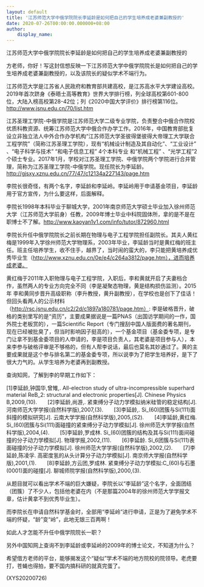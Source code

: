 ```yaml
---
layout: default
title: '江苏师范大学中俄学院院长李延龄是如何把自己的学生培养成老婆兼副教授的'
date: 2020-07-26T00:00:00.000000+08:00
author:
    display_name: 
---
```


江苏师范大学中俄学院院长李延龄是如何把自己的学生培养成老婆兼副教授的

方老师，你好！写这封信想反映一下江苏师范大学中俄学院院长是如何把自己的学生培养成老婆兼副教授的，以及该院长的疑似学术不端行为。

江苏师范大学是江苏省人民政府和教育部共建高校，是江苏高水平大学建设高校。2019年首次跻身《泰晤士高等教育》世界大学排行榜，列全球高校第601-800位，大陆入榜高校第28-42位；列《2020中国大学评价》排行榜第116位。http://www.jsnu.edu.cn/70/list.htm

江苏圣理工学院-中俄学院是江苏师范大学二级专业学院，负责整合中俄合作院校优质科教资源、统筹江苏师范大学中俄合作办学工作。2016年，中国教育部批复设立非独立法人中外合作办学机构“江苏师范大学圣彼得堡彼得大帝理工大学联合工程学院”（简称江苏圣理工学院），现有“机械设计制造及其自动化”、“工业设计” 、“电子科学与技术” “和电子信息工程” 4个本科专业 和“机械工程” 、“光学工程”2个硕士专业。2017年1月，学校对江苏圣理工学院、中俄学院两个学院进行合并管理，简称为江苏圣理工学院-中俄学院。现任院长为李延龄。http://gjsxy.xznu.edu.cn/77/47/c12134a227143/page.htm

李院长很奇怪，有两个名字，李延龄和李延岭。李延岭用于申请基金项目，李延龄用于官方宣传，为什么要这样，后面解释。

李院长1998年本科毕业于聊城大学，2001年南京师范大学硕士毕业加入徐州师范大学（江苏师范大学前身）任教，2009年博士毕业中科院固体所，拿的是不是在职博士不了解。http://www.kaoyan1v1.com/info/tutor/872960.html

李院长升任中俄学院院长之前长期在物理与电子工程学院担任副院长。其夫人黄红梅是1999年入学徐州师范大学物理系，2003年毕业，李延龄当时是黄红梅的班主任。班主任培养学生，收不住手，越界了，当时闹的蛮大的，李只能把黄培养成优秀毕业生（http://www.xznu.edu.cn/0e/e4/c264a3812/page.htm），进而培养成老婆。

黄红梅于2011年入职物理与电子工程学院，入职后，李和黄就开启了夫妻档合作，虽然两人的专业方向完全不同（李是凝聚态物理，黄是结构损伤监测）。2015年 李和黄同步晋升高级职称（李升教授，黄升副教授），在学校也是创下了佳话！但回头看两人的公示材料（http://rsc.jsnu.edu.cn/c2/2d/c1897a180781/page.htm）: 李是破格晋升，破格的类别里写的是“资历”，主要成果据说是一篇PNAS（出国访学期间的一作，国外院士老板赏的），一篇Scientific Report（专门搜刮中国人版面费的著名期刊，现在已经被批臭了，但当时影响因子挺高的），一个基金项目（基金委专项，是专门让拿不到基金委项目的人申请的，李是项目负责人，其老婆是项目参与人），本来李参与破格评审是不够格的，但有人帮李说话，最后也莫名其妙通过了。黄的主要成果就是这个参与排名第二的基金委专项，所以说李为了把学生培养好，是下了很大力气的。从学生培养为老婆再到副教授。

查询知网，了解到李的早期工作如下：

[1]李延龄,钟国华,曾雉,. All-electron study of ultra-incompressible superhard material ReB_2: structural and electronic properties[J]. Chinese Physics B,2009,(10).　　[2]李延龄,尚游,. 紧束缚分子动力学模拟纳米硅管的稳定结构[J]. 河南师范大学学报(自然科学版),2007,(3).　　[3]李延龄,. Si_(60)团簇与Si(111)面斜撞的模拟研究[J]. 云南大学学报(自然科学版),2005,(S2).　　[4]李延龄,黄红梅. Si_(60)团簇与Si(111)面碰撞的紧束缚分子动力学模拟[J]. 徐州师范大学学报(自然科学版),2004,(4).　　[5]李延龄,罗成林. Si_(60)团簇的结构及其与Si(111)面间碰撞的分子动力学模拟[J]. 物理学报,2002,(11).　　[6]李延龄. Si_6团簇与Si(111)表面碰撞的分子动力学模拟[J]. 徐州师范大学学报(自然科学版),2002,(2).　　[7]李延龄,陈凌孚. 高密度氢的从头计算分子动力学模拟[J]. 南京师大学报(自然科学版),2001,(1).　　[8]李延龄,方云团,罗成林. 紧束缚分子动力学模拟:C_(60)与石墨(0001)面的碰撞[J]. 聊城师院学报(自然科学版),2000,(3).

从题目就可以看出学术不端的巨大嫌疑，李院长以“李延龄”这个名字，全面团结（团簇）了不少人，包括他老婆在内（不是那篇2004年的徐州师范大学学报文章，估计黄拿不到优秀毕业生）。

而李院长在申请自然科学基金时，全部用“李延岭”进行申请，正是为了避免学术不端的怀疑，“龄”变“岭”，此地无银三百两啊！

如此人才怎能不升任中俄学院院长一职？

另外中国知网上查询不到李延龄或李延岭的2009年的博士论文，不知道为什么？

希望借方老师的平台，能够揭发这个“疑似”学术不端的地方院校的院领导。老虎要打，苍蝇也得拍，要不国内搞科研的就真完蛋了。

(XYS20200726)

